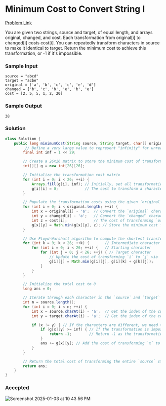 # Minimum Cost to Convert String I

[Problem Link](https://leetcode.com/problems/minimum-cost-to-convert-string-i/) 

You are given two strings, source and target, of equal length, and arrays original, changed, and cost. Each transformation from 
original[i] to changed[i] costs cost[i]. You can repeatedly transform characters in source to make it identical to target. 
Return the minimum cost to achieve this transformation, or -1 if it's impossible.

### Sample Input 
```
source = "abcd"
target = "acbe"
original = ['a', 'b', 'c', 'c', 'e', 'd']
changed = ['b', 'c', 'b', 'e', 'b', 'e']
cost = [2, 5, 5, 1, 2, 20]
```
### Sample Output 
```
28
```

### Solution
```java
class Solution {
    public long minimumCost(String source, String target, char[] original, char[] changed, int[] cost) {
         // Define a very large value to represent "infinity" for unreachable transformations
        final int inf = 1 << 29;

        // Create a 26x26 matrix to store the minimum cost of transforming one character to another
        int[][] g = new int[26][26];

        // Initialize the transformation cost matrix
        for (int i = 0; i < 26; ++i) {
            Arrays.fill(g[i], inf); // Initially, set all transformation costs to "infinity"
            g[i][i] = 0;            // The cost to transform a character to itself is 0
        }

        // Populate the transformation costs using the given `original`, `changed`, and `cost` arrays
        for (int i = 0; i < original.length; ++i) {
            int x = original[i] - 'a';  // Convert the `original` character to its index (0-25)
            int y = changed[i] - 'a';   // Convert the `changed` character to its index (0-25)
            int z = cost[i];            // The cost of transforming `original[i]` to `changed[i]`
            g[x][y] = Math.min(g[x][y], z); // Store the minimum cost for this transformation
        }

        // Use Floyd-Warshall algorithm to compute the shortest transformation cost between all pairs of characters
        for (int k = 0; k < 26; ++k) {       // Intermediate character
            for (int i = 0; i < 26; ++i) {   // Starting character
                for (int j = 0; j < 26; ++j) { // Target character
                    // Update the cost of transforming `i` to `j` via `k`
                    g[i][j] = Math.min(g[i][j], g[i][k] + g[k][j]);
                }
            }
        }

        // Initialize the total cost to 0
        long ans = 0;

        // Iterate through each character in the `source` and `target` strings
        int n = source.length();
        for (int i = 0; i < n; ++i) {
            int x = source.charAt(i) - 'a';  // Get the index of the current character in `source`
            int y = target.charAt(i) - 'a';  // Get the index of the corresponding character in `target`

            if (x != y) { // If the characters are different, we need to transform `x` to `y`
                if (g[x][y] >= inf) { // If the transformation is impossible (cost is "infinity")
                    return -1;        // Return -1 as the transformation cannot be completed
                }
                ans += g[x][y]; // Add the cost of transforming `x` to `y` to the total cost
            }
        }

        // Return the total cost of transforming the entire `source` string to the `target` string
        return ans;
    }
}
```

### Accepted
![Screenshot 2025-01-03 at 10 43 56 PM](https://github.com/user-attachments/assets/31e92f37-ca22-4ed6-be85-e288e52b2afa)
